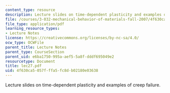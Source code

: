 ```yaml
---
content_type: resource
description: Lecture slides on time-dependent plasticity and examples of creep failure.
file: /courses/3-032-mechanical-behavior-of-materials-fall-2007/4f630ca5057fffa5fc8db02180e03638_lec27.pdf
file_type: application/pdf
learning_resource_types:
- Lecture Notes
license: https://creativecommons.org/licenses/by-nc-sa/4.0/
ocw_type: OCWFile
parent_title: Lecture Notes
parent_type: CourseSection
parent_uid: e6ba1750-995a-aef5-5a8f-dddf695049e2
resourcetype: Document
title: lec27.pdf
uid: 4f630ca5-057f-ffa5-fc8d-b02180e03638
---
```

Lecture slides on time-dependent plasticity and examples of creep failure.